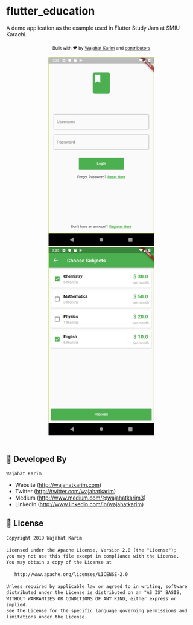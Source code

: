 # flutter_education
A demo application as the example used in Flutter Study Jam at SMIU Karachi.

<div align="center">
  <sub>Built with ❤︎ by
  <a href="https://twitter.com/WajahatKarim">Wajahat Karim</a> and
  <a href="https://github.com/wajahatkarim3/education_flutter/graphs/contributors">
    contributors
  </a>
</div>
<br/>

<div align="center">
  <img src="https://github.com/wajahatkarim3/education_flutter/blob/master/EduLogin.png" width="280px" /> <img src="https://github.com/wajahatkarim3/education_flutter/blob/master/ChooseSubjects.png" width="280px" /> 
</div>
        
<br/>

## 👨 Developed By

```
Wajahat Karim
```
- Website (http://wajahatkarim.com)
- Twitter (http://twitter.com/wajahatkarim)
- Medium (http://www.medium.com/@wajahatkarim3)
- LinkedIn (http://www.linkedin.com/in/wajahatkarim)


## 📃 License

    Copyright 2019 Wajahat Karim

    Licensed under the Apache License, Version 2.0 (the "License");
    you may not use this file except in compliance with the License.
    You may obtain a copy of the License at

       http://www.apache.org/licenses/LICENSE-2.0

    Unless required by applicable law or agreed to in writing, software
    distributed under the License is distributed on an "AS IS" BASIS,
    WITHOUT WARRANTIES OR CONDITIONS OF ANY KIND, either express or implied.
    See the License for the specific language governing permissions and
    limitations under the License.
